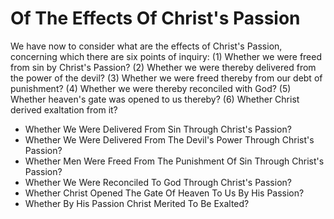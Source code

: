 # Of The Effects Of Christ's Passion

We have now to consider what are the effects of Christ's Passion, concerning which there are six points of inquiry:
(1) Whether we were freed from sin by Christ's Passion?
(2) Whether we were thereby delivered from the power of the devil?
(3) Whether we were freed thereby from our debt of punishment?
(4) Whether we were thereby reconciled with God?
(5) Whether heaven's gate was opened to us thereby?
(6) Whether Christ derived exaltation from it?

* Whether We Were Delivered From Sin Through Christ's Passion?
* Whether We Were Delivered From The Devil's Power Through Christ's Passion?
* Whether Men Were Freed From The Punishment Of Sin Through Christ's Passion?
* Whether We Were Reconciled To God Through Christ's Passion?
* Whether Christ Opened The Gate Of Heaven To Us By His Passion?
* Whether By His Passion Christ Merited To Be Exalted?
